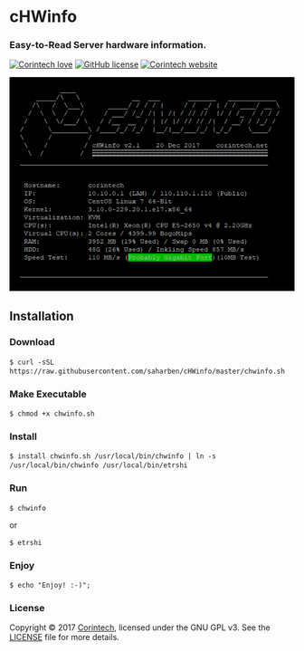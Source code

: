# cHWinfo
### Easy-to-Read Server hardware information.

[![Corintech love](https://img.shields.io/badge/Made%20with-%E2%99%A5-ff0fa0.svg?style=flat-square)](https://www.corintech.net)
[![GitHub license](https://img.shields.io/badge/License-GPL%20v3.0-blue.svg?style=flat-square)](https://github.com/saharben/cHWinfo/blob/master/LICENSE)
[![Corintech website](https://img.shields.io/badge/Website-Corintech-c9bbbb.svg?style=flat-square)](https://www.corintech.net)

![screenshot](https://raw.githubusercontent.com/saharben/cHWinfo/master/chwinfo.png)

## Installation

### Download
```shell
$ curl -sSL https://raw.githubusercontent.com/saharben/cHWinfo/master/chwinfo.sh
```

### Make Executable
```shell
$ chmod +x chwinfo.sh
```

### Install
```shell
$ install chwinfo.sh /usr/local/bin/chwinfo | ln -s /usr/local/bin/chwinfo /usr/local/bin/etrshi
```

### Run
```shell
$ chwinfo
```
or
```shell
$ etrshi
```

### Enjoy
```shell
$ echo "Enjoy! :-)";
```

### License
Copyright © 2017 <a href="https://www.corintech.net">Corintech</a>, licensed under the GNU GPL v3. See the <a href="https://raw.githubusercontent.com/saharben/cHWinfo/master/LICENSE">LICENSE</a> file for more details.
